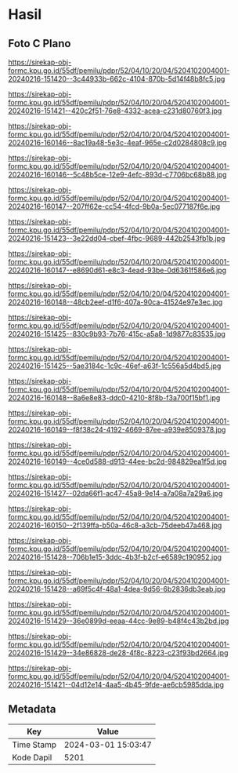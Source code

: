 # Hasil

## Foto C Plano

https://sirekap-obj-formc.kpu.go.id/55df/pemilu/pdpr/52/04/10/20/04/5204102004001-20240216-151420--3c44933b-662c-4104-870b-5d14f48b8fc5.jpg

https://sirekap-obj-formc.kpu.go.id/55df/pemilu/pdpr/52/04/10/20/04/5204102004001-20240216-151421--420c2f51-76e8-4332-acea-c231d80760f3.jpg

https://sirekap-obj-formc.kpu.go.id/55df/pemilu/pdpr/52/04/10/20/04/5204102004001-20240216-160146--8ac19a48-5e3c-4eaf-965e-c2d0284808c9.jpg

https://sirekap-obj-formc.kpu.go.id/55df/pemilu/pdpr/52/04/10/20/04/5204102004001-20240216-160146--5c48b5ce-12e9-4efc-893d-c7706bc68b88.jpg

https://sirekap-obj-formc.kpu.go.id/55df/pemilu/pdpr/52/04/10/20/04/5204102004001-20240216-160147--207ff62e-cc54-4fcd-9b0a-5ec077187f6e.jpg

https://sirekap-obj-formc.kpu.go.id/55df/pemilu/pdpr/52/04/10/20/04/5204102004001-20240216-151423--3e22dd04-cbef-4fbc-9689-442b2543fb1b.jpg

https://sirekap-obj-formc.kpu.go.id/55df/pemilu/pdpr/52/04/10/20/04/5204102004001-20240216-160147--e8690d61-e8c3-4ead-93be-0d6361f586e6.jpg

https://sirekap-obj-formc.kpu.go.id/55df/pemilu/pdpr/52/04/10/20/04/5204102004001-20240216-160148--48cb2eef-d1f6-407a-90ca-41524e97e3ec.jpg

https://sirekap-obj-formc.kpu.go.id/55df/pemilu/pdpr/52/04/10/20/04/5204102004001-20240216-151425--830c9b93-7b76-415c-a5a8-1d9877c83535.jpg

https://sirekap-obj-formc.kpu.go.id/55df/pemilu/pdpr/52/04/10/20/04/5204102004001-20240216-151425--5ae3184c-1c9c-46ef-a63f-1c556a5d4bd5.jpg

https://sirekap-obj-formc.kpu.go.id/55df/pemilu/pdpr/52/04/10/20/04/5204102004001-20240216-160148--8a6e8e83-ddc0-4210-8f8b-f3a700f15bf1.jpg

https://sirekap-obj-formc.kpu.go.id/55df/pemilu/pdpr/52/04/10/20/04/5204102004001-20240216-160149--f8f38c24-4192-4669-87ee-a939e8509378.jpg

https://sirekap-obj-formc.kpu.go.id/55df/pemilu/pdpr/52/04/10/20/04/5204102004001-20240216-160149--4ce0d588-d913-44ee-bc2d-984829ea1f5d.jpg

https://sirekap-obj-formc.kpu.go.id/55df/pemilu/pdpr/52/04/10/20/04/5204102004001-20240216-151427--02da66f1-ac47-45a8-9e14-a7a08a7a29a6.jpg

https://sirekap-obj-formc.kpu.go.id/55df/pemilu/pdpr/52/04/10/20/04/5204102004001-20240216-160150--2f139ffa-b50a-46c8-a3cb-75deeb47a468.jpg

https://sirekap-obj-formc.kpu.go.id/55df/pemilu/pdpr/52/04/10/20/04/5204102004001-20240216-151428--706b1e15-3ddc-4b3f-b2cf-e6589c190952.jpg

https://sirekap-obj-formc.kpu.go.id/55df/pemilu/pdpr/52/04/10/20/04/5204102004001-20240216-151428--a69f5c4f-48a1-4dea-9d56-6b2836db3eab.jpg

https://sirekap-obj-formc.kpu.go.id/55df/pemilu/pdpr/52/04/10/20/04/5204102004001-20240216-151429--36e0899d-eeaa-44cc-9e89-b48f4c43b2bd.jpg

https://sirekap-obj-formc.kpu.go.id/55df/pemilu/pdpr/52/04/10/20/04/5204102004001-20240216-151429--34e86828-de28-4f8c-8223-c23f93bd2664.jpg

https://sirekap-obj-formc.kpu.go.id/55df/pemilu/pdpr/52/04/10/20/04/5204102004001-20240216-151421--04d12e14-4aa5-4b45-9fde-ae6cb5985dda.jpg


## Metadata

| Key        | Value               |
| ---------- | ------------------- |
| Time Stamp | 2024-03-01 15:03:47 |
| Kode Dapil | 5201                |



